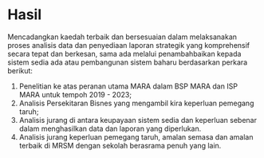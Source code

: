 # Hasil

Mencadangkan kaedah terbaik dan bersesuaian dalam melaksanakan proses analisis data dan penyediaan laporan strategik yang komprehensif secara tepat dan berkesan, sama ada melalui penambahbaikan kepada sistem sedia ada atau pembangunan sistem baharu berdasarkan perkara berikut:&#x20;

1. Penelitian ke atas peranan utama MARA dalam BSP MARA dan ISP MARA untuk tempoh 2019 - 2023;&#x20;
2. Analisis Persekitaran Bisnes yang mengambil kira keperluan pemegang taruh;&#x20;
3. Analisis jurang di antara keupayaan sistem sedia dan keperluan sebenar dalam menghasilkan data dan laporan yang diperlukan.&#x20;
4. Analisis jurang keperluan pemegang taruh, amalan semasa dan amalan terbaik di MRSM dengan sekolah berasrama penuh yang lain.
